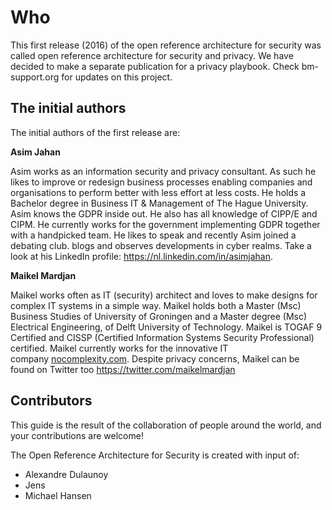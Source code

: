 # Who 

This first release (2016) of the open reference architecture for
security was called open reference architecture for security and privacy.
We have decided to make a separate publication for a privacy playbook. Check bm-support.org for updates on this project.

## The initial authors

The initial authors of the first release are:

 **Asim Jahan**

Asim works as an information security and privacy consultant. As such he
likes to improve or redesign business processes enabling companies and
organisations to perform better with less effort at less costs. He holds
a Bachelor degree in Business IT & Management of The Hague University.
Asim knows the GDPR inside out. He also has all knowledge of CIPP/E and
CIPM. He currently works for the government implementing GDPR together
with a handpicked team. He likes to speak and recently Asim joined a
debating club. blogs and observes developments in cyber realms. Take a
look at his LinkedIn profile: <https://nl.linkedin.com/in/asimjahan>.

 **Maikel Mardjan**

Maikel works often as IT (security) architect and loves to make designs
for complex IT systems in a simple way. Maikel holds both a Master (Msc)
Business Studies of University of Groningen and a Master degree (Msc)
Electrical Engineering, of Delft University of Technology. Maikel is
TOGAF 9 Certified and CISSP (Certified Information Systems Security
Professional) certified. Maikel currently works for the innovative IT
company [nocomplexity.com](https://nocomplexity.com/). Despite privacy
concerns, Maikel can be found on Twitter
too <https://twitter.com/maikelmardjan>



## Contributors

This guide is the result of the collaboration of people around the
world, and your contributions are welcome!

The Open Reference Architecture for Security is created with
input of:

-   Alexandre Dulaunoy
-   Jens
-   Michael Hansen
